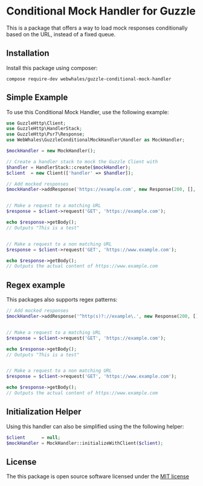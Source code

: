 # Conditional Mock Handler for Guzzle

This is a package that offers a way to load mock responses conditionally based on the URL, instead of a fixed queue.


## Installation

Install this package using composer:

```
compose require-dev webwhales/guzzle-conditional-mock-handler
```


## Simple Example

To use this Conditional Mock Handler, use the following example:

```php
use GuzzleHttp\Client;
use GuzzleHttp\HandlerStack;
use GuzzleHttp\Psr7\Response;
use WebWhales\GuzzleConditionalMockHandler\Handler as MockHandler;

$mockHandler = new MockHandler();

// Create a handler stack to mock the Guzzle Client with
$handler = HandlerStack::create($mockHandler);
$client  = new Client(['handler' => $handler]);

// Add mocked responses
$mockHandler->addResponse('https://example.com', new Response(200, [], 'This is a test'));


// Make a request to a matching URL
$response = $client->request('GET', 'https://example.com');

echo $response->getBody();
// Outputs "This is a test"


// Make a request to a non matching URL
$response = $client->request('GET', 'https://www.example.com');

echo $response->getBody();
// Outputs the actual content of https://www.example.com
```


## Regex example

This packages also supports regex patterns:

```php
// Add mocked responses
$mockHandler->addResponse('^http(s)?://example\.', new Response(200, [], 'This is a test'));


// Make a request to a matching URL
$response = $client->request('GET', 'https://example.com');

echo $response->getBody();
// Outputs "This is a test"


// Make a request to a non matching URL
$response = $client->request('GET', 'https://www.example.com');

echo $response->getBody();
// Outputs the actual content of https://www.example.com
```


## Initialization Helper

Using this handler can also be simplified using the the following helper:

```php
$client      = null;
$mockHandler = MockHandler::initializeWithClient($client);
```


## License

The this package is open source software licensed under the [MIT license](https://opensource.org/licenses/MIT)